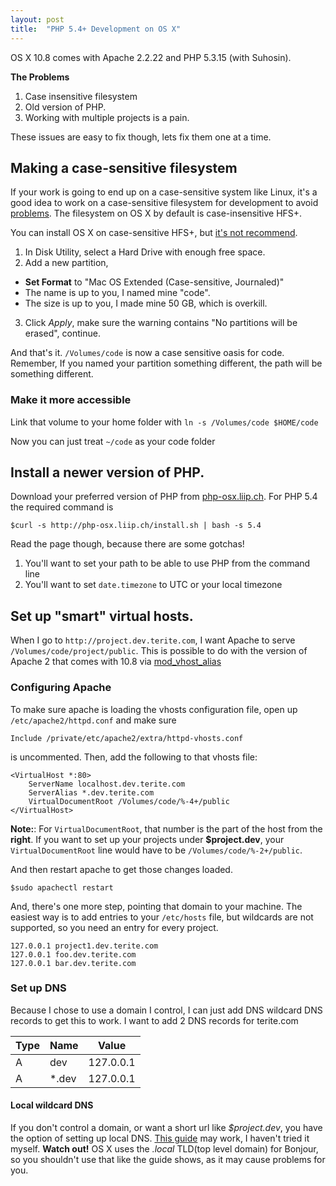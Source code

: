 ```yaml
---
layout: post
title:  "PHP 5.4+ Development on OS X"
---
```


OS X 10.8 comes with Apache 2.2.22 and PHP 5.3.15 (with Suhosin).

**The Problems**

1. Case insensitive filesystem
2. Old version of PHP.
3. Working with multiple projects is a pain.

These issues are easy to fix though, lets fix them one at a time.

## Making a case-sensitive filesystem

If your work is going to end up on a case-sensitive system like Linux, it's a
good idea to work on a case-sensitive filesystem for development to avoid [problems][1].
The filesystem on OS X by default is case-insensitive HFS+.

You can install OS X on case-sensitive HFS+, but [it's not recommend][2].

1. In Disk Utility, select a Hard Drive with enough free space.
2. Add a new partition,
  * **Set Format** to "Mac OS Extended (Case-sensitive, Journaled)"
  * The name is up to you, I named mine "code".
  * The size is up to you, I made mine 50 GB, which is overkill.
3. Click *Apply*, make sure the warning contains "No partitions will be erased", continue.

And that's it. `/Volumes/code` is now a case sensitive oasis for code. Remember,
If you named your partition something different, the path will be something
different.

### Make it more accessible
Link that volume to your home folder with `ln -s /Volumes/code $HOME/code`

Now you can just treat `~/code` as your code folder

## Install a newer version of PHP.

Download your preferred version of PHP from [php-osx.liip.ch][1]. For PHP 5.4 the
required command is

    $curl -s http://php-osx.liip.ch/install.sh | bash -s 5.4

Read the page though, because there are some gotchas!
1. You'll want to set your path to be able to use PHP from the command line
2. You'll want to set `date.timezone` to UTC or your local timezone

## Set up "smart" virtual hosts.

When I go to `http://project.dev.terite.com`, I want Apache to serve
`/Volumes/code/project/public`. This is possible to do with the version of
Apache 2 that comes with 10.8 via [mod_vhost_alias][4]

### Configuring Apache
To make sure apache is loading the vhosts configuration file, open up
`/etc/apache2/httpd.conf` and make sure

    Include /private/etc/apache2/extra/httpd-vhosts.conf

is uncommented. Then, add the following to that vhosts file:

    <VirtualHost *:80>
        ServerName localhost.dev.terite.com
        ServerAlias *.dev.terite.com
        VirtualDocumentRoot /Volumes/code/%-4+/public
    </VirtualHost>

**Note:**: For `VirtualDocumentRoot`, that number is the part of the host from
the **right**. If you want to set up your projects under **$project.dev**, your
`VirtualDocumentRoot` line would have to be `/Volumes/code/%-2+/public`.

And then restart apache to get those changes loaded.

    $sudo apachectl restart

And, there's one more step, pointing that domain to your machine. The easiest
way is to add entries to your `/etc/hosts` file, but wildcards are not
supported, so you need an entry for every project.

    127.0.0.1 project1.dev.terite.com
    127.0.0.1 foo.dev.terite.com
    127.0.0.1 bar.dev.terite.com

### Set up DNS
Because I chose to use a domain I control, I can just add DNS wildcard DNS
records to get this to work. I want to add 2 DNS records for terite.com

<table class="table table-condensed">
<thead>
    <tr>
        <th>Type</th>
        <th>Name</th>
        <th>Value</th>
    </tr>
</thead>
<tbody>
    <tr>
        <td>A</td>
        <td>dev</td>
        <td>127.0.0.1</td>
    </tr>
    <tr>
        <td>A</td>
        <td>*.dev</td>
        <td>127.0.0.1</td>
    </tr>
</tbody>

</table>

#### Local wildcard DNS
If you don't control a domain, or want a short url like *$project.dev*, you
have the option of setting up local DNS. [This guide][5] may work, I haven't
tried it myself. **Watch out!** OS X uses the *.local* TLD(top level domain)
for Bonjour, so you shouldn't use that like the guide shows, as it may cause
problems for you.

[1]: http://chapter31.com/2010/10/04/case-sensitive-development-on-mac-os-x/
[2]: https://support.apple.com/kb/TA21400?viewlocale=en_US
[3]: http://php-osx.liip.ch/
[4]: http://httpd.apache.org/docs/2.2/mod/mod_vhost_alias.html
[5]: http://mikeferrier.com/2011/04/04/setting-up-wildcard-dns-on-localhost-domains-on-osx/

